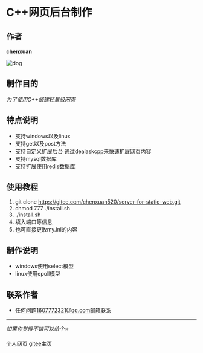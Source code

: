 # C++网页后台制作
## 作者
**chenxuan**

![dog](https://chenxuan520.oschina.io/chenxuanweb/pic/untitled1.png)
## 制作目的
*为了使用C++搭建轻量级网页*
## 特点说明
- 支持windows以及linux
- 支持get以及post方法
- 支持自定义扩展后台 通过dealaskcpp来快速扩展网页内容
- 支持mysql数据库
- 支持扩展使用redis数据库
## 使用教程
1. git clone https://gitee.com/chenxuan520/server-for-static-web.git
2. chmod 777 ./install.sh
3. ./install.sh
4. 填入端口等信息
5. 也可直接更改my.ini的内容
## 制作说明
- windows使用select模型
- linux使用epoll模型
## 联系作者
+ 任何问题1607772321@qq.com邮箱联系 
---
*如果你觉得不错可以给个⭐*

[个人网页](http://47.106.146.155) [gitee主页](https://gitee.com/chenxuan520)
